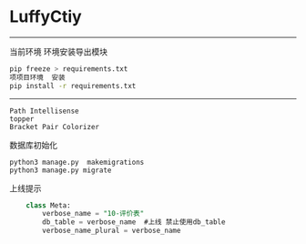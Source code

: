 # LuffyCtiy

---
当前环境   环境安装导出模块
``` bash
pip freeze > requirements.txt 
项项目环境  安装
pip install -r requirements.txt
```

---
```
Path Intellisense
topper
Bracket Pair Colorizer
```

数据库初始化
```
python3 manage.py  makemigrations 
python3 manage.py migrate
```
上线提示 
```sql
    class Meta:
        verbose_name = "10-评价表"
        db_table = verbose_name  #上线 禁止使用db_table 
        verbose_name_plural = verbose_name

```